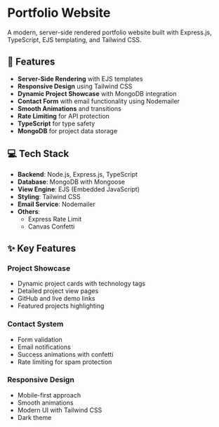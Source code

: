 # Portfolio Website

A modern, server-side rendered portfolio website built with Express.js, TypeScript, EJS templating, and Tailwind CSS.

## 🚀 Features

- **Server-Side Rendering** with EJS templates
- **Responsive Design** using Tailwind CSS
- **Dynamic Project Showcase** with MongoDB integration
- **Contact Form** with email functionality using Nodemailer
- **Smooth Animations** and transitions
- **Rate Limiting** for API protection
- **TypeScript** for type safety
- **MongoDB** for project data storage

## 💻 Tech Stack

- **Backend**: Node.js, Express.js, TypeScript
- **Database**: MongoDB with Mongoose
- **View Engine**: EJS (Embedded JavaScript)
- **Styling**: Tailwind CSS
- **Email Service**: Nodemailer
- **Others**:
  - Express Rate Limit
  - Canvas Confetti

## ✨ Key Features

### Project Showcase

- Dynamic project cards with technology tags
- Detailed project view pages
- GitHub and live demo links
- Featured projects highlighting

### Contact System

- Form validation
- Email notifications
- Success animations with confetti
- Rate limiting for spam protection

### Responsive Design

- Mobile-first approach
- Smooth animations
- Modern UI with Tailwind CSS
- Dark theme
